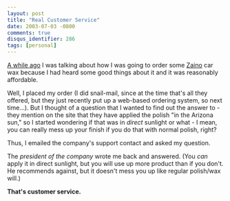 ```yaml
---
layout: post
title: "Real Customer Service"
date: 2003-07-03 -0800
comments: true
disqus_identifier: 286
tags: [personal]
---
```

[A while ago](/archive/2003/05/12/synchronization.aspx) I was talking
about how I was going to order some [Zaino](http://www.zainobros.com/)
car wax because I had heard some good things about it and it was
reasonably affordable.

 Well, I placed my order (I did snail-mail, since at the time that's all
they offered, but they just recently put up a web-based ordering system,
so next time...). But I thought of a question that I wanted to find out
the answer to - they mention on the site that they have applied the
polish "in the Arizona sun," so I started wondering if that was in
*direct* sunlight or what - I mean, you can really mess up your finish
if you do that with normal polish, right?

 Thus, I emailed the company's support contact and asked my question.

 The *president of the company* wrote me back and answered. (You *can*
apply it in direct sunlight, but you will use up more product than if
you don't. He recommends against, but it doesn't mess you up like
regular polish/wax will.)

 **That's customer service.**
